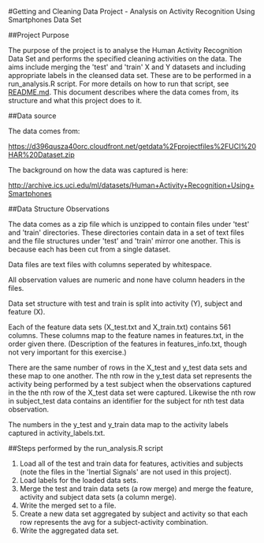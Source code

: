 #Getting and Cleaning Data Project - Analysis on Activity Recognition Using Smartphones Data Set

##Project Purpose

The purpose of the project is to analyse the Human Activity Recognition Data Set and performs the specified cleaning activities on the data. The aims include merging the 'test' and 'train' X and Y datasets and including appropriate labels in the cleansed data set. These are to be performed in a run_analysis.R script. For more details on how to run that script, see [README.md](README.md). This document describes where the data comes from, its structure and what this project does to it.

##Data source

The data comes from:

https://d396qusza40orc.cloudfront.net/getdata%2Fprojectfiles%2FUCI%20HAR%20Dataset.zip

The background on how the data was captured is here:

http://archive.ics.uci.edu/ml/datasets/Human+Activity+Recognition+Using+Smartphones

##Data Structure Observations

The data comes as a zip file which is unzipped to contain files under 'test' and 'train' directories. These directories contain data in a set of text files and the file structures under 'test' and 'train' mirror one another. This is because each has been cut from a single dataset.

Data files are text files with columns seperated by whitespace. 

All observation values are numeric and none have column headers in the files.

Data set structure with test and train is split into activity (Y), subject and feature (X). 

Each of the feature data sets (X_test.txt and X_train.txt) contains 561 columns. These columns map to the feature names in features.txt, in the order given there. (Description of the features in features_info.txt, though not very important for this exercise.)

There are the same number of rows in the X_test and y_test data sets and these map to one another. The nth row in the y_test data set represents the activity being performed by a test subject when the observations captured in the the nth row of the X_test data set were captured. Likewise the nth row in subject_test data contains an identifier for the subject for nth test data observation.

The numbers in the y_test and y_train data map to the activity labels captured in activity_labels.txt.

##Steps performed by the run_analysis.R script

1. Load all of the test and train data for features, activities and subjects (note the files in the 'Inertial Signals' are not used in this project).
2. Load labels for the loaded data sets.
3. Merge the test and train data sets (a row merge) and merge the feature, activity and subject data sets (a column merge).
4. Write the merged set to a file.
5. Create a new data set aggregated by subject and activity so that each row represents the avg for a subject-activity combination.
6. Write the aggregated data set.
